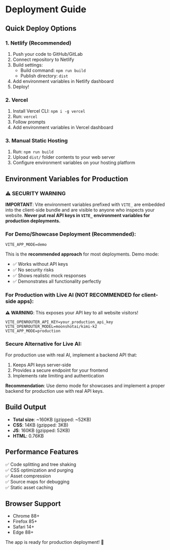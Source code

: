# Deployment Guide

## Quick Deploy Options

### 1. Netlify (Recommended)

1. Push your code to GitHub/GitLab
2. Connect repository to Netlify
3. Build settings:
   - Build command: `npm run build`
   - Publish directory: `dist`
4. Add environment variables in Netlify dashboard
5. Deploy!

### 2. Vercel

1. Install Vercel CLI: `npm i -g vercel`
2. Run: `vercel`
3. Follow prompts
4. Add environment variables in Vercel dashboard

### 3. Manual Static Hosting

1. Run: `npm run build`
2. Upload `dist/` folder contents to your web server
3. Configure environment variables on your hosting platform

## Environment Variables for Production

### ⚠️ SECURITY WARNING

**IMPORTANT**: Vite environment variables prefixed with `VITE_` are embedded into the client-side bundle and are visible to anyone who inspects your website. **Never put real API keys in `VITE_` environment variables for production deployments.**

### For Demo/Showcase Deployment (Recommended):

```env
VITE_APP_MODE=demo
```

This is the **recommended approach** for most deployments. Demo mode:
- ✅ Works without API keys
- ✅ No security risks
- ✅ Shows realistic mock responses
- ✅ Demonstrates all functionality perfectly

### For Production with Live AI (NOT RECOMMENDED for client-side apps):

**⚠️ WARNING**: This exposes your API key to all website visitors!

```env
VITE_OPENROUTER_API_KEY=your_production_api_key
VITE_OPENROUTER_MODEL=moonshotai/kimi-k2
VITE_APP_MODE=production
```

### Secure Alternative for Live AI:

For production use with real AI, implement a backend API that:
1. Keeps API keys server-side
2. Provides a secure endpoint for your frontend
3. Implements rate limiting and authentication

**Recommendation**: Use demo mode for showcases and implement a proper backend for production use with real API keys.

## Build Output

- **Total size**: ~160KB (gzipped: ~52KB)
- **CSS**: 14KB (gzipped: 3KB)
- **JS**: 160KB (gzipped: 52KB)
- **HTML**: 0.76KB

## Performance Features

✅ Code splitting and tree shaking  
✅ CSS optimization and purging  
✅ Asset compression  
✅ Source maps for debugging  
✅ Static asset caching

## Browser Support

- Chrome 88+
- Firefox 85+
- Safari 14+
- Edge 88+

The app is ready for production deployment! 🚀
